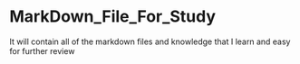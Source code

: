# MarkDown_File_For_Study

It will contain all of the markdown files and knowledge that I learn and easy for further review
